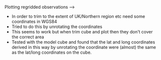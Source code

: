 Plotting regridded observations -->
* In order to trim to the extent of UK/Northern region etc need some coordinates in WGS84
* Tried to do this by unrotating the coordinates
* This seems to work but when trim cube and plot then they don't cover the correct area
* Tested with the model cube and found that the lat and long coordinates derived in this way by unrotating the coordinate were (almost) the same as the lat/long coordinates on the cube. 
